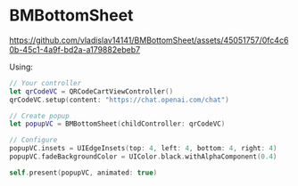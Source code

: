# BMBottomSheet
https://github.com/vladislav14141/BMBottomSheet/assets/45051757/0fc4c60b-45c1-4a9f-bd2a-a179882ebeb7



Using:
```swift
// Your controller
let qrCodeVC = QRCodeCartViewController()
qrCodeVC.setup(content: "https://chat.openai.com/chat")

// Create popup
let popupVC = BMBottomSheet(childController: qrCodeVC)

// Configure
popupVC.insets = UIEdgeInsets(top: 4, left: 4, bottom: 4, right: 4)
popupVC.fadeBackgroundColor = UIColor.black.withAlphaComponent(0.4)

self.present(popupVC, animated: true)
```

